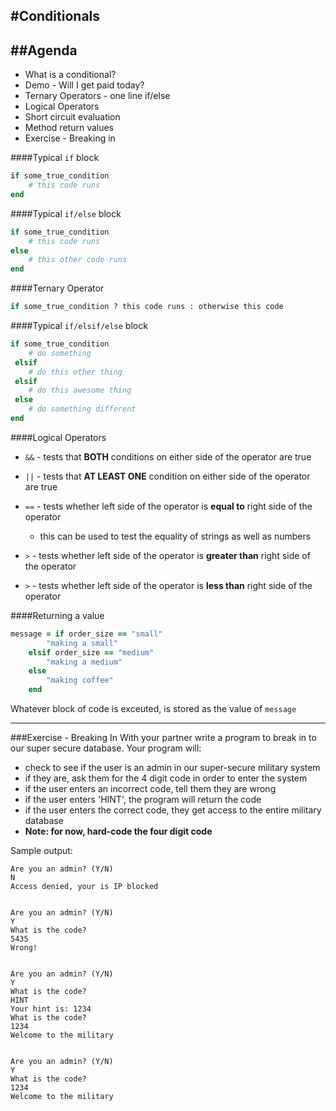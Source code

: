 #Conditionals
---

##Agenda
---
* What is a conditional?
* Demo - Will I get paid today?
* Ternary Operators - one line if/else
* Logical Operators 
* Short circuit evaluation
* Method return values
* Exercise - Breaking in

####Typical `if` block

```ruby
if some_true_condition
    # this code runs
end
```

####Typical `if/else` block

```ruby
if some_true_condition
    # this code runs
else
    # this other code runs
end
```
####Ternary Operator

```ruby
if some_true_condition ? this code runs : otherwise this code
```

####Typical `if/elsif/else` block

```ruby
if some_true_condition
    # do something
 elsif
    # do this other thing
 elsif
    # do this awesome thing
 else
    # do something different
end
```

####Logical Operators

* `&&` - tests that **BOTH** conditions on either side of the operator are true

* `||` - tests that **AT LEAST ONE** condition on either side of the operator are true

* `==` - tests whether left side of the operator is **equal to** right side of the operator
	* this can be used to test the equality of strings as well as numbers

* `>` - tests whether left side of the operator is **greater than** right side of the operator

* `>` - tests whether left side of the operator is **less than** right side of the operator


####Returning a value

```ruby
message = if order_size == "small"
        "making a small"
    elsif order_size == "medium"
        "making a medium"
    else
        "making coffee"
    end
```
Whatever block of code is exceuted, is stored as the value of `message`

---

###Exercise - Breaking In
With your partner write a program to break in to our super secure database. Your program will:

* check to see if the user is an admin in our super-secure military system
* if they are, ask them for the 4 digit code in order to enter the system
* if the user enters an incorrect code, tell them they are wrong
* if the user enters 'HINT', the program will return the code
* if the user enters the correct code, they get access to the entire military database
* **Note: for now, hard-code the four digit code**
  

Sample output:
 
```
Are you an admin? (Y/N)
N
Access denied, your is IP blocked


Are you an admin? (Y/N)
Y
What is the code?
5435
Wrong!


Are you an admin? (Y/N)
Y
What is the code?
HINT
Your hint is: 1234
What is the code?
1234
Welcome to the military


Are you an admin? (Y/N)
Y
What is the code?
1234
Welcome to the military

```



